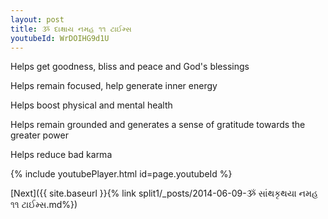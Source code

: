 ```yaml
---
layout: post
title: ૐ દાક્ષાય નમહ ૧૧ ટાઈમ્સ
youtubeId: WrDOIHG9d1U
---
```

 
 
Helps get goodness, bliss and peace and God's blessings
 
Helps remain focused, help generate inner energy 
 
Helps boost physical and mental health 
 
Helps remain grounded and generates a sense of gratitude towards the greater power 
 
Helps reduce bad karma
 
 
 
 


{% include youtubePlayer.html id=page.youtubeId %}
 
[Next]({{ site.baseurl }}{% link  split1/_posts/2014-06-09-ૐ સાંથકૃથયા નમહ ૧૧ ટાઈમ્સ.md%})
 
